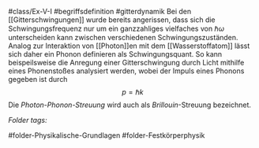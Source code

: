 #class/Ex-V-I #begriffsdefinition #gitterdynamik 
Bei den [[Gitterschwingungen]] wurde bereits angerissen, dass sich die Schwingungsfrequenz nur um ein ganzzahliges vielfaches von $\hbar \omega$ unterscheiden kann zwischen verschiedenen Schwingungszuständen. Analog zur Interaktion von [[Photon]]en mit dem [[Wasserstoffatom]] lässt sich daher ein Phonon definieren als Schwingungsquant. So kann beispeilsweise die Anregung einer Gitterschwingung durch Licht mithilfe eines Phonenstoßes analysiert werden, wobei der Impuls eines Phonons gegeben ist durch
$$
p = \hbar k
$$
Die *Photon-Phonon-Streuung* wird auch als *Brillouin*-Streuung bezeichnet.


 *Folder tags:*

#folder-Physikalische-Grundlagen #folder-Festkörperphysik
